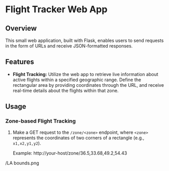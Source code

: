 # Flight Tracker Web App

## Overview

This small web application, built with Flask, enables users to send requests in the form of URLs and receive JSON-formatted responses.

## Features

- **Flight Tracking:** Utilize the web app to retrieve live information about active flights within a specified geographic range. Define the rectangular area by providing coordinates through the URL, and receive real-time details about the flights within that zone.

## Usage

### Zone-based Flight Tracking

1. Make a GET request to the `/zone/<zone>` endpoint, where `<zone>` represents the coordinates of two corners of a rectangle (e.g., `x1,x2,y1,y2`).

   Example:
    http://your-host/zone/36.5,33.68,49.2,54.43

/LA bounds.png
